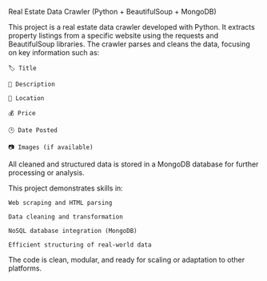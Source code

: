 Real Estate Data Crawler (Python + BeautifulSoup + MongoDB)

This project is a real estate data crawler developed with Python. It extracts property listings from a specific website using the requests and BeautifulSoup libraries. The crawler parses and cleans the data, focusing on key information such as:

    🏷 Title

    📝 Description

    📍 Location

    💰 Price

    🕒 Date Posted

    📷 Images (if available)

All cleaned and structured data is stored in a MongoDB database for further processing or analysis.

This project demonstrates skills in:

    Web scraping and HTML parsing

    Data cleaning and transformation

    NoSQL database integration (MongoDB)

    Efficient structuring of real-world data

The code is clean, modular, and ready for scaling or adaptation to other platforms.
